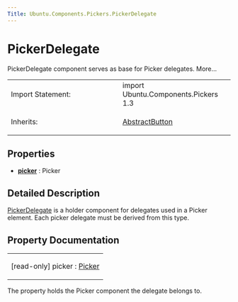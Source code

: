 ```yaml
---
Title: Ubuntu.Components.Pickers.PickerDelegate
---
```

        
PickerDelegate
==============

<span class="subtitle"></span>
PickerDelegate component serves as base for Picker delegates. More...

<table>
<colgroup>
<col width="50%" />
<col width="50%" />
</colgroup>
<tbody>
<tr class="odd">
<td>Import Statement:</td>
<td>import Ubuntu.Components.Pickers 1.3</td>
</tr>
<tr class="even">
<td>Inherits:</td>
<td><p><a href="Ubuntu.Components.AbstractButton.md">AbstractButton</a></p></td>
</tr>
</tbody>
</table>

<span id="properties"></span>
Properties
----------

-   ****[picker](#picker-prop)**** : Picker

<span id="details"></span>
Detailed Description
--------------------

[PickerDelegate](index.html) is a holder component for delegates used in a Picker element. Each picker delegate must be derived from this type.

Property Documentation
----------------------

<table>
<colgroup>
<col width="100%" />
</colgroup>
<tbody>
<tr class="odd">
<td><p><span id="picker-prop"></span><span class="qmlreadonly">[read-only] </span><span class="name">picker</span> : <span class="type"><a href="Ubuntu.Components.Pickers.Picker.md">Picker</a></span></p></td>
</tr>
</tbody>
</table>

The property holds the Picker component the delegate belongs to.

